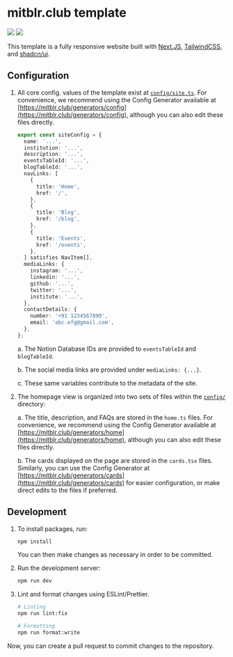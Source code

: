 # mitblr.club template

![](https://img.shields.io/github/v/release/mitblr-club/template)
![](https://img.shields.io/github/forks/mitblr-club/template?style=flat)

This template is a fully responsive website built with [Next.JS](https://nextjs.org), [TailwindCSS](https://tailwindcss.com), and [shadcn/ui](https://ui.shadcn.com).

## Configuration

1.  All core config. values of the template exist at [`config/site.ts`](/config/site.ts). For convenience, we recommend using the Config Generator available at [https://mitblr.club/generators/config](https://mitblr.club/generators/config), although you can also edit these files directly.

    ```ts
    export const siteConfig = {
      name: '...',
      institution: '...',
      description: '...',
      eventsTableId: '...',
      blogTableId: '...',
      navLinks: [
        {
          title: 'Home',
          href: '/',
        },
        {
          title: 'Blog',
          href: '/blog',
        },
        {
          title: 'Events',
          href: '/events',
        },
      ] satisfies NavItem[],
      mediaLinks: {
        instagram: '...',
        linkedin: '...',
        github: '...',
        twitter: '...',
        institute: '...',
      },
      contactDetails: {
        number: '+91 1234567890',
        email: 'abc.efg@gmail.com',
      },
    };
    ```

    a. The Notion Database IDs are provided to `eventsTableId` and `blogTableId`.

    b. The social media links are provided under `mediaLinks: {...}`.

    c. These same variables contribute to the metadata of the site.

2.  The homepage view is organized into two sets of files within the [`config/`](/config/) directory:

    a. The title, description, and FAQs are stored in the `home.ts` files. For convenience, we recommend using the Config Generator available at [https://mitblr.club/generators/home](https://mitblr.club/generators/home), although you can also edit these files directly.

    b. The cards displayed on the page are stored in the `cards.tsx` files. Similarly, you can use the Config Generator at [https://mitblr.club/generators/cards](https://mitblr.club/generators/cards) for easier configuration, or make direct edits to the files if preferred.

## Development

1. To install packages, run:

   ```bash
   npm install
   ```

   You can then make changes as necessary in order to be committed.

2. Run the development server:

   ```bash
   npm run dev
   ```

3. Lint and format changes using ESLint/Prettier.

   ```bash
   # Linting
   npm run lint:fix

   # Formatting
   npm run format:write
   ```

Now, you can create a pull request to commit changes to the repository.
